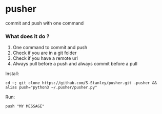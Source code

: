# pusher
commit and push with one command

### What does it do ?
1. One command to commit and push
2. Check if you are in a git folder
3. Check if you have a remote url
4. Always pull before a push and always commit before a pull

Install:
```shell
cd ~; git clone https://github.com/S-Stanley/pusher.git .pusher && alias push="python3 ~/.pusher/pusher.py"
```

Run:
```shell
push "MY MESSAGE"
```